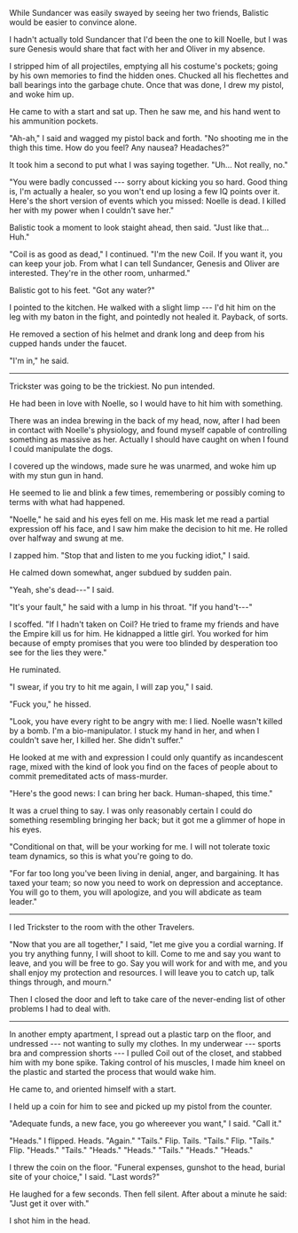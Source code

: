 While Sundancer was easily swayed by seeing her two friends, Balistic would be easier to
convince alone.

I hadn't actually told Sundancer that I'd been the one to kill Noelle, but I was sure
Genesis would share that fact with her and Oliver in my absence.

I stripped him of all projectiles, emptying all his costume's pockets; going by his own
memories to find the hidden ones. Chucked all his flechettes and ball bearings into the garbage chute.
Once that was done, I drew my pistol, and woke him up.

He came to with a start and sat up. Then he saw me, and his hand went to his ammunition pockets.

"Ah-ah," I said and wagged my pistol back and forth. "No shooting me in the thigh this time.
How do you feel? Any nausea? Headaches?"

It took him a second to put what I was saying together. "Uh... Not really, no."

"You were badly concussed --- sorry about kicking you so hard. Good thing is, I'm
actually a healer, so you won't end up losing a few IQ points over it. Here's the short version of events
which you missed: Noelle is dead. I killed her with my power when I couldn't save her."

Balistic took a moment to look staight ahead, then said. "Just like that... Huh."

"Coil is as good as dead," I continued. "I'm the new Coil. If you want it, you can keep your job. From
what I can tell Sundancer, Genesis and Oliver are interested. They're in the other room, unharmed."

Balistic got to his feet. "Got any water?"

I pointed to the kitchen. He walked with a slight limp --- I'd hit him on the leg with my baton in the 
fight, and pointedly not healed it. Payback, of sorts.

He removed a section of his helmet and drank long and deep from his cupped hands under the faucet.

"I'm in," he said.

----

Trickster was going to be the trickiest. No pun intended.

He had been in love with Noelle, so I would have to hit him with something.

There was an indea brewing in the back of my head, now, after I had been in contact with Noelle's
physiology, and found myself capable of controlling something as massive as her. Actually I should
have caught on when I found I could manipulate the dogs.

I covered up the windows, made sure he was unarmed, and woke him up with my stun gun in hand.

He seemed to lie and blink a few times, remembering or possibly coming to terms with what had
happened.

"Noelle," he said and his eyes fell on me. His mask let me read a partial expression off his face,
and I saw him make the decision to hit me. He rolled over halfway and swung at me.

I zapped him. "Stop that and listen to me you fucking idiot," I said.

He calmed down somewhat, anger subdued by sudden pain.

"Yeah, she's dead---" I said.

"It's your fault," he said with a lump in his throat. "If you hand't---"

I scoffed. "If I hadn't taken on Coil? He tried to frame my friends and have the Empire kill us for him.
He kidnapped a little girl. You worked for him because of empty promises that you were too blinded by
desperation too see for the lies they were."

He ruminated.

"I swear, if you try to hit me again, I will zap you," I said.

"Fuck you," he hissed.

"Look, you have every right to be angry with me: I lied. Noelle wasn't killed by a bomb. I'm a bio-manipulator.
I stuck my hand in her, and when I couldn't save her, I killed her. She didn't suffer."

He looked at me with and expression I could only quantify as incandescent rage, mixed with the kind
of look you find on the faces of people about to commit premeditated acts of mass-murder.

"Here's the good news: I can bring her back. Human-shaped, this time."

It was a cruel thing to say. I was only reasonably certain I could do something resembling bringing her
back; but it got me a glimmer of hope in his eyes.

"Conditional on that, will be your working for me. I will not tolerate toxic team dynamics, so this is what
you're going to do.

"For far too long you've been living in denial, anger, and bargaining. It has taxed your team; so now you
need to work on depression and acceptance. You will go to them, you will apologize, and you will abdicate
as team leader."

----

I led Trickster to the room with the other Travelers.

"Now that you are all together," I said, "let me give you a cordial warning.
If you try anything funny, I will shoot to kill. Come to me and say you want to
leave, and you will be free to go. Say you will work for and with me, and you shall
enjoy my protection and resources. I will leave you to catch up, talk things through,
and mourn."

Then I closed the door and left to take care of the never-ending list of other problems I had to deal
with.

----

In another empty apartment, I spread out a plastic tarp on the floor, and undressed --- not wanting to
sully my clothes. In my underwear --- sports bra and compression shorts --- I pulled Coil out of the closet,
and stabbed him with my bone spike. Taking control of his muscles, I made him kneel on the plastic
and started the process that would wake him.

He came to, and oriented himself with a start.

I held up a coin for him to see and picked up my pistol from the counter.

"Adequate funds, a new face, you go whereever you want," I said. "Call it."

"Heads." I flipped. Heads. "Again." "Tails." Flip. Tails. "Tails." Flip. "Tails." Flip. "Heads." "Tails."
"Heads." "Heads." "Tails." "Heads." "Heads."

I threw the coin on the floor. "Funeral expenses, gunshot to the head, burial site of your choice," I said.
"Last words?"

He laughed for a few seconds. Then fell silent. After about a minute he said: "Just get it over with."

I shot him in the head.
